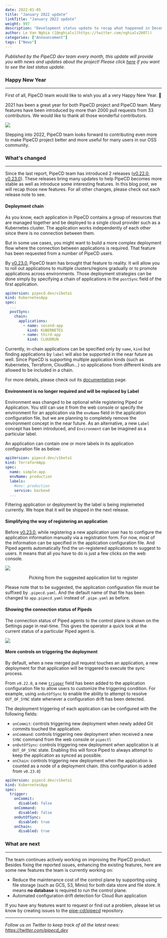 ```yaml
---
date: 2022-01-05
title: "January 2022 update"
linkTitle: "January 2022 update"
weight: 997
description: "Development status update to recap what happened in December"
author: Le Van Nghia ([@nghialv](https://twitter.com/nghialv2607))
categories: ["Announcement"]
tags: ["News"]
---
```


_Published by the PipeCD dev team every month, this update will provide you with news and updates about the project! Please click [here](/blog/2021/11/01/november-2021-update/) if you want to see the last status update._

### Happy New Year
---
First of all, PipeCD team would like to wish you all a very Happy New Year. 🥳

2021 has been a great year for both PipeCD project and PipeCD team. Many features have been introduced by more than 2000 pull requests from 33 contributors. We would like to thank all those wonderful contributors.

![](/images/january-2022-contributor-list.png)

Stepping into 2022, PipeCD team looks forward to contributing even more to make PipeCD project better and more useful for many users in our OSS community.

### What's changed
---

Since the last report, PipeCD team has introduced 2 releases ([v0.22.0](https://github.com/pipe-cd/pipecd/releases/tag/v0.22.0), [v0.23.0](https://github.com/pipe-cd/pipecd/releases/tag/v0.23.0)). These releases bring many updates to help PipeCD becomes more stable as well as introduce some interesting features. In this blog post, we will recap those new features. For all other changes, please check out each release note to see.

#### Deployment chain

As you know, each application in PipeCD contains a group of resources that are managed together and be deployed to a single cloud provider such as a Kubernetes cluster. The application works independently of each other since there is no connection between them.

But in some use cases, you might want to build a more complex deployment flow where the connection between applications is required. That feature has been requested from a number of PipeCD users.

By [v0.23.0](https://github.com/pipe-cd/pipecd/releases/tag/v0.23.0), PipeCD team has brought that feature to reality. It will allow you to roll out applications to multiple clusters/regions gradually or to promote applications across environments. Those deployment strategies can be done simply by specifying a chain of applications in the `postSync` field of the first application.

```yaml
apiVersion: pipecd.dev/v1beta1
kind: KubernetesApp
spec:
  ...
  postSync:
    chain:
      applications:
        - name: second-app
          kind: KUBERNETES
        - name: third-app
          kind: CLOUDRUN
```

Currently, in-chain applications can be specified only by `name`, `kind` but finding applications by `label` will also be supported in the near future as well. Since PipeCD is supporting multiple application kinds (such as Kubernetes, Terraform, CloudRun...) so applications from different kinds are allowed to be included in a chain.

For more details, please check out its [documentation](https://pipecd.dev/docs/user-guide/deployment-chain/) page.

#### Environment is no longer required and will be replaced by Label

Environment was changed to be optional while registering Piped or Application. You still can use it from the web console or specify the environment for an application via the `envName` field in the application configuration file, but we are planning to completely remove the environment concept in the near future. As an alternative, a new `Label` concept has been introduced, and `Environment` can be imagined as a particular label.

An application can contain one or more labels in its application configuration file as below:

```yaml
apiVersion: pipecd.dev/v1beta1
kind: TerraformApp
spec:
  name: simple-app
  envName: production
  labels:
    #env: production
    service: backend
  ...
```

Filtering application or deployment by the label is being implemeted currently. We hope that it will be shipped in the next release.

#### Simplifying the way of registering an application

Before [v0.23.0](https://github.com/pipe-cd/pipecd/releases/tag/v0.23.0), while registering a new application user has to configure the application information manually via a registration form. For now, most of the information can be specified in the application configuration file. And Piped agents automatically find the un-registered applications to suggest to users. It means that all you have to do is just a few clicks on the web console.

![](/images/legacy-registering-an-application-from-git.png)
<p style="text-align: center;">
Picking from the suggested application list to register
</p>

Please note that to be suggested, the application configuration file must be suffixed by `.pipecd.yaml`. And the default name of that file has been changed to `app.pipecd.yaml` instead of `.pipe.yaml` as before.

#### Showing the connection status of Pipeds

The connection status of Piped agents to the control plane is shown on the Settings page in real-time. This gives the operator a quick look at the current status of a particular Piped agent is.

![](/images/january-2022-piped-connection-status.png)

#### More controls on triggering the deployment

By default, when a new merged pull request touches an application, a new deployment for that application will be triggered to execute the sync process.

From `v0.22.0`, a new [`trigger`](https://pipecd.dev/docs/user-guide/configuration-reference/#deploymenttrigger) field has been added to the application configuration file to allow users to customize the triggering condition. For example, using `onOutOfSync` to enable the ability to attempt to resolve `OUT_OF_SYNC` state whenever a configuration drift has been detected.

The deployment triggering of each application can be configured with the following fields:

* `onCommit`: controls triggering new deployment when newly added Git commits touched the application.
* `onCommand`: controls triggering new deployment when received a new `SYNC` command from the web console or `pipectl`
* `onOutOfSync`: controls triggering new deployment when application is at `OUT_OF_SYNC` state. Enabling this will force Piped to always attempt to keep the application as synced as possible.
* `onChain`: controls triggering new deployment when the application is counted as a node of a deployment chain. (this configuration is added from `v0.23.0`)

``` yaml
apiVersion: pipecd.dev/v1beta1
kind: KubernetesApp
spec:
  trigger:
    onCommit:
      disabled: false
    onCommand:
      disabled: false
    onOutOfSync:
      disabled: true
    onChain:
      disabled: true
```

### What are next
---

The team continues actively working on improving the PipeCD product. Besides fixing the reported issues, enhancing the existing features, here are some new features the team is currently working on:

- Reduce the maintenance cost of the control plane by supporting using file storage (such as GCS, S3, Minio) for both data store and file store. It means **no database** is required to run the control plane.
- Automated configuration drift detection for Cloud Run application

If you have any features want to request or find out a problem, please let us know by creating issues to the [pipe-cd/pipecd](https://github.com/pipe-cd/pipecd/issues) repository.


---
*Follow us on Twitter to keep track of all the latest news: https://twitter.com/pipecd_dev*
